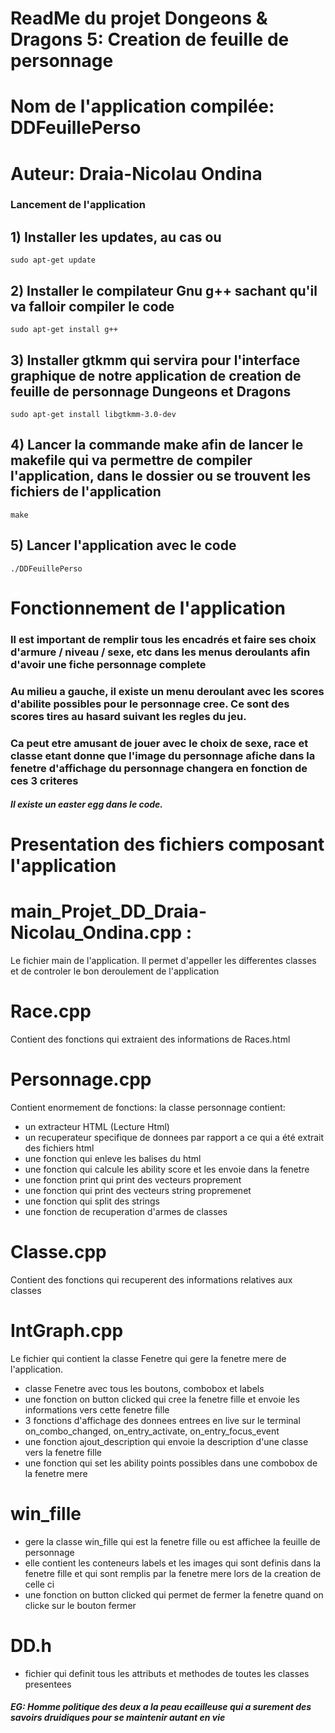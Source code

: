 # ReadMe du projet Dongeons & Dragons 5: Creation de feuille de personnage 
# Nom de l'application compilée: DDFeuillePerso
# Auteur: Draia-Nicolau Ondina

### Lancement de l'application

## 1) Installer les updates, au cas ou
```
sudo apt-get update 
```

## 2) Installer le compilateur Gnu g++ sachant qu'il va falloir compiler le code
```
sudo apt-get install g++
```

## 3) Installer gtkmm qui servira pour l'interface graphique de notre application de creation de feuille de personnage Dungeons et Dragons
```
sudo apt-get install libgtkmm-3.0-dev 
```

## 4) Lancer la commande make afin de lancer le makefile qui va permettre de compiler l'application, dans le dossier ou se trouvent les fichiers de l'application 
```
make
```

## 5) Lancer l'application avec le code
```
./DDFeuillePerso
```

# Fonctionnement de l'application

### Il est important de remplir tous les encadrés et faire ses choix d'armure / niveau / sexe, etc dans les menus deroulants afin d'avoir une fiche personnage complete

### Au milieu a gauche, il existe un menu deroulant avec les scores d'abilite possibles pour le personnage cree. Ce sont des scores tires au hasard suivant les regles du jeu.

### Ca peut etre amusant de jouer avec le choix de sexe, race et classe etant donne que l'image du personnage afiche dans la fenetre d'affichage du personnage changera en fonction de ces 3 criteres

##### Il existe un easter egg dans le code.

# Presentation des fichiers composant l'application

# main_Projet_DD_Draia-Nicolau_Ondina.cpp :

Le fichier main de l'application. Il permet d'appeller les differentes classes et de controler le bon deroulement de l'application

# Race.cpp

Contient des fonctions qui extraient des informations de Races.html 

# Personnage.cpp

Contient enormement de fonctions: la classe personnage contient:
- un extracteur HTML (Lecture Html)
- un recuperateur specifique de donnees par rapport a ce qui a été extrait des fichiers html
- une fonction qui enleve les balises du html
- une fonction qui calcule les ability score et les envoie dans la fenetre
- une fonction print qui print des vecteurs proprement
- une fonction qui print des vecteurs string propremenet
- une fonction qui split des strings 
- une fonction de recuperation d'armes de classes

# Classe.cpp

Contient des fonctions qui recuperent des informations relatives aux classes

# IntGraph.cpp

Le fichier qui contient la classe Fenetre qui gere la fenetre mere de l'application.
- classe Fenetre avec tous les boutons, combobox et labels
- une fonction on button clicked qui cree la fenetre fille et envoie les informations vers cette fenetre fille
- 3 fonctions d'affichage des donnees entrees en live sur le terminal on_combo_changed, on_entry_activate, on_entry_focus_event
- une fonction ajout_description qui envoie la description d'une classe vers la fenetre fille
- une fonction qui set les ability points possibles dans une combobox de la fenetre mere

# win_fille

- gere la classe win_fille qui est la fenetre fille ou est affichee la feuille de personnage
- elle contient les conteneurs labels et les images qui sont definis dans la fenetre fille et qui sont remplis par la fenetre mere lors de la creation de celle ci
- une fonction on button clicked qui permet de fermer la fenetre quand on clicke sur le bouton fermer

#   DD.h

- fichier qui definit tous les attributs et methodes de toutes les classes presentees 




##### EG: Homme politique des deux a la peau ecailleuse qui a surement des savoirs druidiques pour se maintenir autant en vie